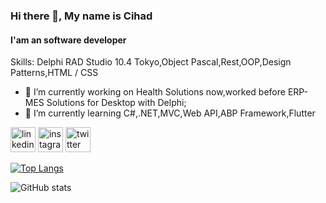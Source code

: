 ### Hi there 👋, My name is Cihad
#### I'am an software developer

Skills: Delphi RAD Studio 10.4 Tokyo,Object Pascal,Rest,OOP,Design Patterns,HTML / CSS

- 🔭 I’m currently working on Health Solutions now,worked before ERP-MES Solutions for Desktop with Delphi; 
- 🌱 I’m currently learning C#,.NET,MVC,Web API,ABP Framework,Flutter


[<img src='https://cdn.jsdelivr.net/npm/simple-icons@3.0.1/icons/linkedin.svg' alt='linkedin' height='40'>](https://www.linkedin.com/in/cihadkocasahan/)  [<img src='https://cdn.jsdelivr.net/npm/simple-icons@3.0.1/icons/instagram.svg' alt='instagram' height='40'>](https://www.instagram.com/ckocasahan/)  [<img src='https://cdn.jsdelivr.net/npm/simple-icons@3.0.1/icons/twitter.svg' alt='twitter' height='40'>](https://twitter.com/cihadkocasahan)  

[![Top Langs](https://github-readme-stats.vercel.app/api/top-langs/?username=cihadkocasahan)](https://github.com/anuraghazra/github-readme-stats)

![GitHub stats](https://github-readme-stats.vercel.app/api?username=cihadkocasahan&show_icons=true)  

